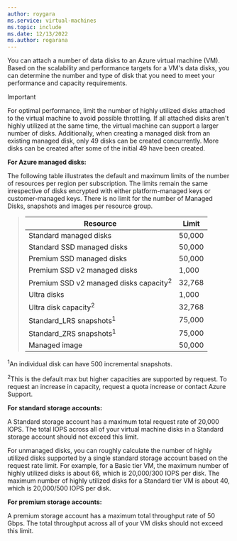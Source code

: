```yaml
---
author: roygara
ms.service: virtual-machines
ms.topic: include
ms.date: 12/13/2022
ms.author: rogarana
---
```

You can attach a number of data disks to an Azure virtual machine (VM). Based on the scalability and performance targets for a VM's data disks, you can determine the number and type of disk that you need to meet your performance and capacity requirements.

> [!IMPORTANT]
> For optimal performance, limit the number of highly utilized disks attached to the virtual machine to avoid possible throttling. If all attached disks aren't highly utilized at the same time, the virtual machine can support a larger number of disks. Additionally, when creating a managed disk from an existing managed disk, only 49 disks can be created concurrently. More disks can be created after some of the initial 49 have been created.

**For Azure managed disks:**

The following table illustrates the default and maximum limits of the number of resources per region per subscription. The limits remain the same irrespective of disks encrypted with either platform-managed keys or customer-managed keys. There is no limit for the number of Managed Disks, snapshots and images per resource group.  

> | Resource | Limit |
> | --- | --- |
> | Standard managed disks | 50,000 |
> | Standard SSD managed disks | 50,000 |
> | Premium SSD managed disks | 50,000 |
> | Premium SSD v2 managed disks  | 1,000 |
> | Premium SSD v2 managed disks capacity<sup>2</sup> | 32,768 |
> | Ultra disks | 1,000 |
> | Ultra disk capacity<sup>2</sup> | 32,768 |
> | Standard_LRS snapshots<sup>1</sup> | 75,000 |
> | Standard_ZRS snapshots<sup>1</sup> | 75,000 |
> | Managed image | 50,000 |

<sup>1</sup>An individual disk can have 500 incremental snapshots.

<sup>2</sup>This is the default max but higher capacities are supported by request. To request an increase in capacity, request a quota increase or contact Azure Support.

**For standard storage accounts:**

A Standard storage account has a maximum total request rate of 20,000 IOPS. The total IOPS across all of your virtual machine disks in a Standard storage account should not exceed this limit.
  
For unmanaged disks, you can roughly calculate the number of highly utilized disks supported by a single standard storage account based on the request rate limit. For example, for a Basic tier VM, the maximum number of highly utilized disks is about 66, which is 20,000/300 IOPS per disk. The maximum number of highly utilized disks for a Standard tier VM is about 40, which is 20,000/500 IOPS per disk. 

**For premium storage accounts:**

A premium storage account has a maximum total throughput rate of 50 Gbps. The total throughput across all of your VM disks should not exceed this limit.

